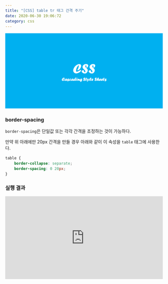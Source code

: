 ```yaml
---
title: "[CSS] table tr 태그 간격 주기"
date: 2020-06-30 19:06:72
category: css
---
```


![](images/css.png)

### border-spacing

`border-spacing`은 단일값 또는 각각 간격을 조정하는 것이 가능하다. 

만약 위 아래에만 20px 간격을 만들 경우 아래와 같이 이 속성을 `table` 태그에 사용한다.

```css
table {
	border-collapse: separate;
	border-spacing: 0 20px;
}
```

### 실행 결과 
<iframe height="265" style="width: 100%;" scrolling="no" title="table tr 간격주기" src="https://codepen.io/je_ss2/embed/VNGeVy?height=265&theme-id=dark&default-tab=result" frameborder="no" allowtransparency="true" allowfullscreen="true">
  See the Pen <a href='https://codepen.io/je_ss2/pen/VNGeVy'>table tr 간격주기</a> by SoyeonJung
  (<a href='https://codepen.io/je_ss2'>@je_ss2</a>) on <a href='https://codepen.io'>CodePen</a>.
</iframe>